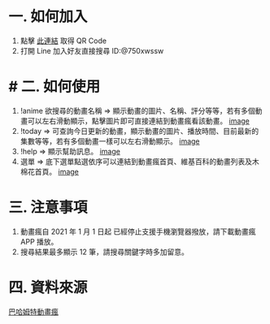 # 一. 如何加入

1. 點擊 [此連結](https://line.me/ti/p/@750xwssw) 取得 QR Code
2. 打開 Line 加入好友直接搜尋 ID:@750xwssw

# # 二. 如何使用

1. !anime 欲搜尋的動畫名稱 => 顯示動畫的圖片、名稱、評分等等，若有多個動畫可以左右滑動顯示，點擊圖片即可直接連結到動畫瘋看該動畫。
   [image]('./images/!anime.jpg')
2. !today => 可查詢今日更新的動畫，顯示動畫的圖片、播放時間、目前最新的集數等等，若有多個動畫一樣可以左右滑動顯示。
   [image]('./images/!today.jpg')
3. !help => 顯示幫助訊息。
   [image]('./images/!help.jpg')
4. 選單 => 底下選單點選依序可以連結到動畫瘋首頁、維基百科的動畫列表及木棉花首頁。
   [image]('./images/richmenu.jpg')

# 三. 注意事項

1. 動畫瘋自 2021 年 1 月 1 日起 已經停止支援手機瀏覽器撥放，請下載動畫瘋 APP 播放。
2. 搜尋結果最多顯示 12 筆，請搜尋關鍵字時多加留意。

# 四. 資料來源

[巴哈姆特動畫瘋](https://ani.gamer.com.tw/)
